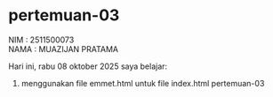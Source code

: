 # pertemuan-03
NIM     : 2511500073 <br>
NAMA    : MUAZIJAN PRATAMA <br>


Hari ini, rabu 08 oktober 2025 saya belajar:
    <ol>
    <li>menggunakan file emmet.html untuk file index.html pertemuan-03</li>
    </ol>


